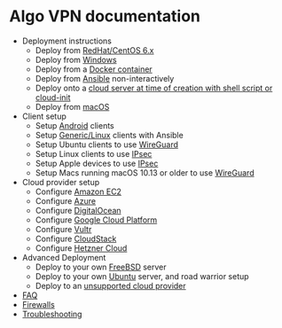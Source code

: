 # Algo VPN documentation

* Deployment instructions
  - Deploy from [RedHat/CentOS 6.x](deploy-from-redhat-centos6.md)
  - Deploy from [Windows](deploy-from-windows.md)
  - Deploy from a [Docker container](deploy-from-docker.md)
  - Deploy from [Ansible](deploy-from-ansible.md) non-interactively
  - Deploy onto a [cloud server at time of creation with shell script or cloud-init](deploy-from-script-or-cloud-init-to-localhost.md)
  - Deploy from [macOS](deploy-from-macos.md)
* Client setup
  - Setup [Android](client-android.md) clients
  - Setup [Generic/Linux](client-linux.md) clients with Ansible
  - Setup Ubuntu clients to use [WireGuard](client-linux-wireguard.md)
  - Setup Linux clients to use [IPsec](client-linux-ipsec.md)
  - Setup Apple devices to use [IPsec](client-apple-ipsec.md)
  - Setup Macs running macOS 10.13 or older to use [WireGuard](client-macos-wireguard.md)
* Cloud provider setup
  - Configure [Amazon EC2](cloud-amazon-ec2.md)
  - Configure [Azure](cloud-azure.md)
  - Configure [DigitalOcean](cloud-do.md)
  - Configure [Google Cloud Platform](cloud-gce.md)
  - Configure [Vultr](cloud-vultr.md)
  - Configure [CloudStack](cloud-cloudstack.md)
  - Configure [Hetzner Cloud](cloud-hetzner.md)
* Advanced Deployment
  - Deploy to your own [FreeBSD](deploy-to-freebsd.md) server
  - Deploy to your own [Ubuntu](deploy-to-ubuntu.md) server, and road warrior setup
  - Deploy to an [unsupported cloud provider](deploy-to-unsupported-cloud.md)
* [FAQ](faq.md)
* [Firewalls](firewalls.md)
* [Troubleshooting](troubleshooting.md)
